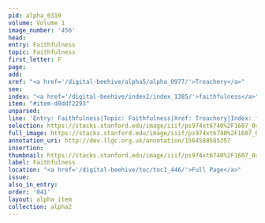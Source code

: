 ```yaml
---
pid: alpha_0310
volume: Volume 1
image_number: '456'
head: 
entry: Faithfulness
topic: Faithfulness
first_letter: F
page: 
add: 
xref: "<a href='/digital-beehive/alpha5/alpha_0977/'>Treachery</a>"
see: 
index: "<a href='/digital-beehive/index2/index_1385/'>faithfulness</a>"
item: "#item-d0ddf2293"
unparsed: 
line: 'Entry: Faithfulness|Topic: Faithfulness|Xref: Treachery|Index: faithfulness|#item-d0ddf2293'
selection: https://stacks.stanford.edu/image/iiif/ps974xt6740%2F1607_0455/759,1234,2987,537/full/0/default.jpg
full_image: https://stacks.stanford.edu/image/iiif/ps974xt6740%2F1607_0455/full/full/0/default.jpg
annotation_uri: http://dev.llgc.org.uk/annotation/1564588585357
insertion: 
thumbnail: https://stacks.stanford.edu/image/iiif/ps974xt6740%2F1607_0455/759,1234,600,180/250,/0/default.jpg
label: Faithfulness
location: "<a href='/digital-beehive/toc/toc1_446/'>Full Page</a>"
issue: 
also_in_entry: 
order: '041'
layout: alpha_item
collection: alpha2
---
```

